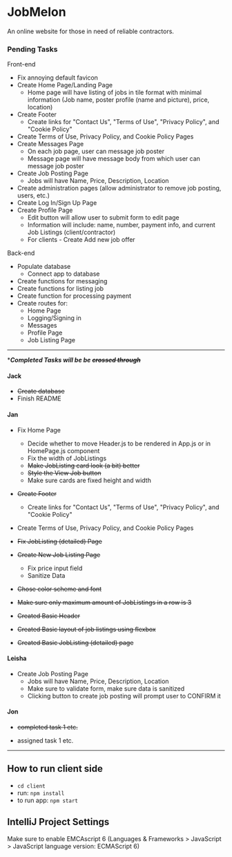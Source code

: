 # JobMelon
An online website for those in need of reliable contractors.

### Pending Tasks
Front-end
- Fix annoying default favicon
- Create Home Page/Landing Page
  - Home page will have listing of jobs in tile format with minimal information (Job name, poster profile (name and picture), price, location)
- Create Footer
  - Create links for "Contact Us", "Terms of Use", "Privacy Policy", and "Cookie Policy"
- Create Terms of Use, Privacy Policy, and Cookie Policy Pages
- Create Messages Page
  - On each job page, user can message job poster
  - Message page will have message body from which user can message job poster
- Create Job Posting Page
  - Jobs will have Name, Price, Description, Location
- Create administration pages (allow administrator to remove job posting, users, etc.)
- Create Log In/Sign Up Page
- Create Profile Page
  - Edit button will allow user to submit form to edit page
  - Information will include: name, number, payment info, and current Job Listings (client/contractor)
  - For clients - Create Add new job offer

Back-end
- Populate database
    - Connect app to database
- Create functions for messaging
- Create functions for listing job
- Create function for processing payment
- Create routes for:
  - Home Page
  - Logging/Signing in
  - Messages
  - Profile Page
  - Job Listing Page

--- 

 *__*Completed Tasks will be be ~~crossed through~~*__

#### Jack
* ~~Create database~~
* Finish README

#### Jan
- Fix Home Page
  - Decide whether to move Header.js to be rendered in App.js or in HomePage.js component
  - Fix the width of JobListings
  - ~~Make JobListing card look (a bit) better~~
  - ~~Style the View Job button~~
  - Make sure cards are fixed height and width
- ~~Create Footer~~
  - Create links for "Contact Us", "Terms of Use", "Privacy Policy", and "Cookie Policy"
- Create Terms of Use, Privacy Policy, and Cookie Policy Pages
- ~~Fix JobListing (detailed) Page~~
- ~~Create New Job Listing Page~~
  - Fix price input field
  - Sanitize Data

- ~~Chose color scheme and font~~
- ~~Make sure only maximum amount of JobListings in a row is 3~~
- ~~Created Basic Header~~
- ~~Created Basic layout of job listings using flexbox~~
- ~~Created Basic JobListing (detailed) page~~

#### Leisha
- Create Job Posting Page
  - Jobs will have Name, Price, Description, Location
  - Make sure to validate form, make sure data is sanitized
  - Clicking button to create job posting will prompt user to CONFIRM it

#### Jon
* ~~completed task 1 etc.~~

* assigned task 1 etc.

***

## How to run client side
* `cd client`
* run: `npm install`
* to run app: `npm start`

## IntelliJ Project Settings
Make sure to enable EMCAscript 6 
(Languages & Frameworks > JavaScript > JavaScript language version: ECMAScript 6)
